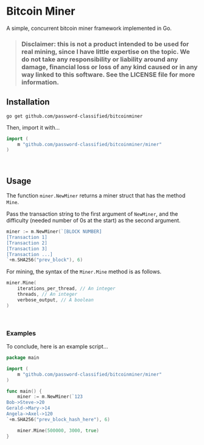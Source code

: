 # Bitcoin Miner

A simple, concurrent bitcoin miner framework implemented in Go.

> ### Disclaimer: this is not a product intended to be used for real mining, since I have little expertise on the topic. We do not take any responsibility or liability around any damage, financial loss or loss of any kind caused or in any way linked to this software. See the LICENSE file for more information.

## Installation

```shell
go get github.com/password-classified/bitcoinminer
```

Then, import it with...

```go
import (
	m "github.com/password-classified/bitcoinminer/miner"
)
```

<br>

## Usage

The function `miner.NewMiner` returns a miner struct that has the method `Mine`.

Pass the transaction string to the first argument of `NewMiner`, and the difficulty (needed number of 0s at the start) as the second argument.

```go
miner := m.NewMiner(`[BLOCK NUMBER]
[Transaction 1]
[Transaction 2]
[Transaction 3]
[Transaction ...]
`+m.SHA256("prev_block"), 6)
```

For mining, the syntax of the `Miner.Mine` method is as follows.

```go
miner.Mine(
	iterations_per_thread, // An integer
	threads, // An integer
	verbose_output, // A boolean
)
```
<br>

### Examples
To conclude, here is an example script...

```go
package main

import (
	m "github.com/password-classified/bitcoinminer/miner"
)

func main() {
	miner := m.NewMiner(`123
Bob->Steve->20
Gerald->Mary->14
Angela->Axel->120
`+m.SHA256("prev_block_hash_here"), 6)

	miner.Mine(500000, 3000, true)
}
```